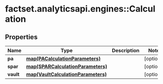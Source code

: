 # factset.analyticsapi.engines::Calculation

## Properties
Name | Type | Description | Notes
------------ | ------------- | ------------- | -------------
**pa** | [**map(PACalculationParameters)**](PACalculationParameters.md) |  | [optional] 
**spar** | [**map(SPARCalculationParameters)**](SPARCalculationParameters.md) |  | [optional] 
**vault** | [**map(VaultCalculationParameters)**](VaultCalculationParameters.md) |  | [optional] 


